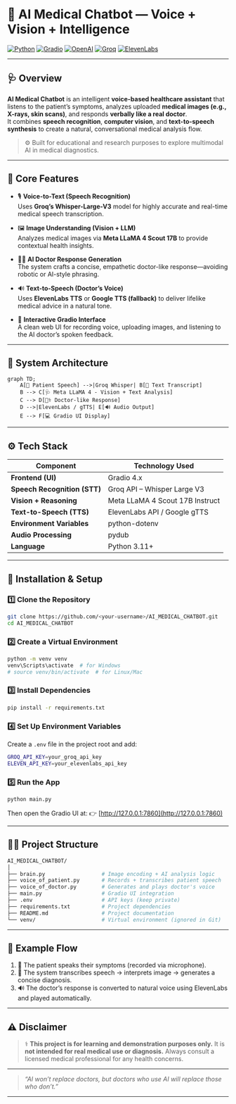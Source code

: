 
# 🧠 AI Medical Chatbot — Voice + Vision + Intelligence

[![Python](https://img.shields.io/badge/Python-3.11+-blue.svg)](https://www.python.org/)
[![Gradio](https://img.shields.io/badge/Gradio-4.x-orange.svg)](https://gradio.app)
[![OpenAI](https://img.shields.io/badge/Meta_LLaMA_4-Instruct-green.svg)](https://ai.meta.com/llama/)
[![Groq](https://img.shields.io/badge/Groq-Whisper_Large_V3-purple.svg)](https://groq.com)
[![ElevenLabs](https://img.shields.io/badge/ElevenLabs-TTS-red.svg)](https://elevenlabs.io)

---

## 🩺 Overview

**AI Medical Chatbot** is an intelligent **voice-based healthcare assistant** that listens to the patient’s symptoms, analyzes uploaded **medical images (e.g., X-rays, skin scans)**, and responds **verbally like a real doctor**.  
It combines **speech recognition**, **computer vision**, and **text-to-speech synthesis** to create a natural, conversational medical analysis flow.

> ⚙️ Built for educational and research purposes to explore multimodal AI in medical diagnostics.

---

## 🧩 Core Features

- 🎙️ **Voice-to-Text (Speech Recognition)**  
  Uses **Groq’s Whisper-Large-V3** model for highly accurate and real-time medical speech transcription.

- 🖼️ **Image Understanding (Vision + LLM)**  
  Analyzes medical images via **Meta LLaMA 4 Scout 17B** to provide contextual health insights.

- 🧑‍⚕️ **AI Doctor Response Generation**  
  The system crafts a concise, empathetic doctor-like response—avoiding robotic or AI-style phrasing.

- 🔊 **Text-to-Speech (Doctor’s Voice)**  
  Uses **ElevenLabs TTS** or **Google TTS (fallback)** to deliver lifelike medical advice in a natural tone.

- 💬 **Interactive Gradio Interface**  
  A clean web UI for recording voice, uploading images, and listening to the AI doctor’s spoken feedback.

---

## 🧠 System Architecture

```mermaid
graph TD;
    A[🎤 Patient Speech] -->|Groq Whisper| B[🧾 Text Transcript]
    B --> C[🩺 Meta LLaMA 4 - Vision + Text Analysis]
    C --> D[🧑‍⚕️ Doctor-like Response]
    D -->|ElevenLabs / gTTS| E[🔊 Audio Output]
    E --> F[💻 Gradio UI Display]
````

---

## ⚙️ Tech Stack

| Component                    | Technology Used                 |
| ---------------------------- | ------------------------------- |
| **Frontend (UI)**            | Gradio 4.x                      |
| **Speech Recognition (STT)** | Groq API – Whisper Large V3     |
| **Vision + Reasoning**       | Meta LLaMA 4 Scout 17B Instruct |
| **Text-to-Speech (TTS)**     | ElevenLabs API / Google gTTS    |
| **Environment Variables**    | python-dotenv                   |
| **Audio Processing**         | pydub                           |
| **Language**                 | Python 3.11+                    |

---

## 🚀 Installation & Setup

### 1️⃣ Clone the Repository

```bash
git clone https://github.com/<your-username>/AI_MEDICAL_CHATBOT.git
cd AI_MEDICAL_CHATBOT
```

### 2️⃣ Create a Virtual Environment

```bash
python -m venv venv
venv\Scripts\activate  # for Windows
# source venv/bin/activate  # for Linux/Mac
```

### 3️⃣ Install Dependencies

```bash
pip install -r requirements.txt
```

### 4️⃣ Set Up Environment Variables

Create a `.env` file in the project root and add:

```bash
GROQ_API_KEY=your_groq_api_key
ELEVEN_API_KEY=your_elevenlabs_api_key
```

### 5️⃣ Run the App

```bash
python main.py
```

Then open the Gradio UI at:
👉 [http://127.0.0.1:7860](http://127.0.0.1:7860)

---

## 🧑‍💻 Project Structure

```bash
AI_MEDICAL_CHATBOT/
│
├── brain.py                  # Image encoding + AI analysis logic
├── voice_of_patient.py       # Records + transcribes patient speech
├── voice_of_doctor.py        # Generates and plays doctor's voice
├── main.py                   # Gradio UI integration
├── .env                      # API keys (keep private)
├── requirements.txt          # Project dependencies
├── README.md                 # Project documentation
└── venv/                     # Virtual environment (ignored in Git)
```

---

## 🧬 Example Flow

1. 🎤 The patient speaks their symptoms (recorded via microphone).
2. 🧠 The system transcribes speech → interprets image → generates a concise diagnosis.
3. 🔊 The doctor’s response is converted to natural voice using ElevenLabs and played automatically.

---

## ⚠️ Disclaimer

> ⚕️ **This project is for learning and demonstration purposes only.**
> It is **not intended for real medical use or diagnosis.**
> Always consult a licensed medical professional for any health concerns.

---


> *“AI won’t replace doctors, but doctors who use AI will replace those who don’t.”*

---

```

